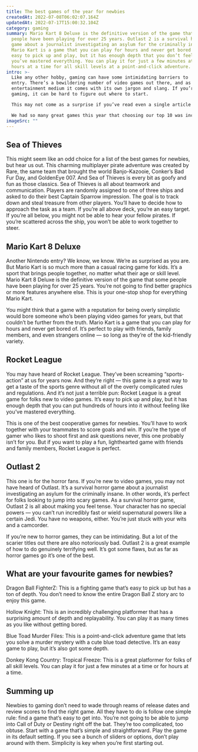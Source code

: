 ```yaml
---
title: The best games of the year for newbies
createdAt: 2022-07-08T06:02:07.164Z
updatedAt: 2022-07-17T15:00:32.104Z
category: gaming
summary: Mario Kart 8 Deluxe is the definitive version of the game that some
  people have been playing for over 25 years. Outlast 2 is a survival horror
  game about a journalist investigating an asylum for the criminally insane.
  Mario Kart is a game that you can play for hours and never get bored of. It’s
  easy to pick up and play, but it has enough depth that you don’t feel like
  you’ve mastered everything. You can play it for just a few minutes at a few
  hours at a time for all skill levels at a point-and-click adventure.
intro: >-
  Like any other hobby, gaming can have some intimidating barriers to
  entry. There’s a bewildering number of video games out there, and as with any
  entertainment medium it comes with its own jargon and slang. If you’re new to
  gaming, it can be hard to figure out where to start.

  This may not come as a surprise if you’ve read even a single article about the current state of the video game industry, but 2018 was a rough year for gamers — especially those who are just dipping their toes into this whole “video games” thing. Many big-name titles such as Call of Duty and Assassin’s Creed were so filled with microtransactions and other unfair business practices that they were met with widespread criticism and even government intervention in some cases.

  We had so many great games this year that choosing our top 10 was incredibly difficult. But we managed it! Here are the best games for newbies in 2019:
imageSrc: ""
---
```


## Sea of Thieves

This might seem like an odd choice for a list of the best games for newbies, but hear us out.
This charming multiplayer pirate adventure was created by Rare, the same team that brought the world Banjo-Kazooie, Conker’s Bad Fur Day, and GoldenEye 007. And Sea of Thieves is every bit as goofy and fun as those classics.
Sea of Thieves is all about teamwork and communication. Players are randomly assigned to one of three ships and asked to do their best Captain Sparrow impression. The goal is to track down and steal treasure from other players.
You’ll have to decide how to approach the task as a team. If you’re all above deck, you’re an easy target. If you’re all below, you might not be able to hear your fellow pirates. If you’re scattered across the ship, you won’t be able to work together to steer.

## Mario Kart 8 Deluxe

Another Nintendo entry? We know, we know. We’re as surprised as you are.
But Mario Kart is so much more than a casual racing game for kids. It’s a sport that brings people together, no matter what their age or skill level.
Mario Kart 8 Deluxe is the definitive version of the game that some people have been playing for over 25 years. You’re not going to find better graphics or more features anywhere else. This is your one-stop shop for everything Mario Kart.

You might think that a game with a reputation for being overly simplistic would bore someone who’s been playing video games for years, but that couldn’t be further from the truth.
Mario Kart is a game that you can play for hours and never get bored of. It’s perfect to play with friends, family members, and even strangers online — so long as they’re of the kid-friendly variety.

## Rocket League

You may have heard of Rocket League. They’ve been screaming “sports-action” at us for years now.
And they’re right — this game is a great way to get a taste of the sports genre without all of the overly complicated rules and regulations.
And it’s not just a terrible pun: Rocket League is a great game for folks new to video games. It’s easy to pick up and play, but it has enough depth that you can put hundreds of hours into it without feeling like you’ve mastered everything.

This is one of the best cooperative games for newbies. You’ll have to work together with your teammates to score goals and win. If you’re the type of gamer who likes to shoot first and ask questions never, this one probably isn’t for you. But if you want to play a fun, lighthearted game with friends and family members, Rocket League is perfect.

## Outlast 2

This one is for the horror fans. If you’re new to video games, you may not have heard of Outlast. It’s a survival horror game about a journalist investigating an asylum for the criminally insane.
In other words, it’s perfect for folks looking to jump into scary games.
As a survival horror game, Outlast 2 is all about making you feel tense. Your character has no special powers — you can’t run incredibly fast or wield supernatural powers like a certain Jedi. You have no weapons, either. You’re just stuck with your wits and a camcorder.

If you’re new to horror games, they can be intimidating. But a lot of the scarier titles out there are also notoriously bad. Outlast 2 is a great example of how to do genuinely terrifying well. It’s got some flaws, but as far as horror games go it’s one of the best.

## What are your favourite games for newbies?

Dragon Ball FighterZ: This is a fighting game that’s easy to pick up but has a ton of depth. You don’t need to know the entire Dragon Ball Z story arc to enjoy this game.

Hollow Knight: This is an incredibly challenging platformer that has a surprising amount of depth and replayability. You can play it as many times as you like without getting bored.

Blue Toad Murder Files: This is a point-and-click adventure game that lets you solve a murder mystery with a cute blue toad detective. It’s an easy game to play, but it’s also got some depth.

Donkey Kong Country: Tropical Freeze: This is a great platformer for folks of all skill levels. You can play it for just a few minutes at a time or for hours at a time.

## Summing up

Newbies to gaming don’t need to wade through reams of release dates and review scores to find the right game. All they have to do is follow one simple rule: find a game that’s easy to get into.
You’re not going to be able to jump into Call of Duty or Destiny right off the bat. They’re too complicated, too obtuse. Start with a game that’s simple and straightforward.
Play the game in its default setting. If you see a bunch of sliders or options, don’t play around with them. Simplicity is key when you’re first starting out.
